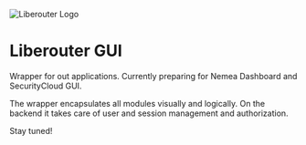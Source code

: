 ![Liberouter Logo](http://dmon100.liberouter.org/img/lr_logo_2.png "Liberouter logo")
# Liberouter GUI

Wrapper for out applications. Currently preparing for Nemea Dashboard and SecurityCloud GUI.

The wrapper encapsulates all modules visually and logically. On the backend it takes care of user and session management and authorization.

Stay tuned!
